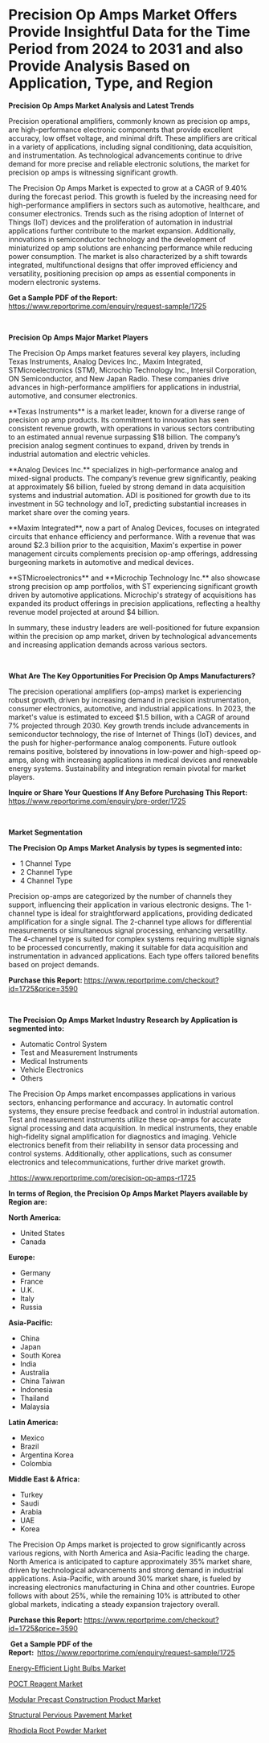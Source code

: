 <p><h1>Precision Op Amps Market Offers Provide Insightful Data for the Time Period from 2024 to 2031 and also Provide Analysis Based on Application, Type, and Region</h1></p><p><strong>Precision Op Amps Market Analysis and Latest Trends</strong></p>
<p><p>Precision operational amplifiers, commonly known as precision op amps, are high-performance electronic components that provide excellent accuracy, low offset voltage, and minimal drift. These amplifiers are critical in a variety of applications, including signal conditioning, data acquisition, and instrumentation. As technological advancements continue to drive demand for more precise and reliable electronic solutions, the market for precision op amps is witnessing significant growth.</p><p>The Precision Op Amps Market is expected to grow at a CAGR of 9.40% during the forecast period. This growth is fueled by the increasing need for high-performance amplifiers in sectors such as automotive, healthcare, and consumer electronics. Trends such as the rising adoption of Internet of Things (IoT) devices and the proliferation of automation in industrial applications further contribute to the market expansion. Additionally, innovations in semiconductor technology and the development of miniaturized op amp solutions are enhancing performance while reducing power consumption. The market is also characterized by a shift towards integrated, multifunctional designs that offer improved efficiency and versatility, positioning precision op amps as essential components in modern electronic systems.</p></p>
<p><strong>Get a Sample PDF of the Report:&nbsp;</strong> <a href="https://www.reportprime.com/enquiry/request-sample/1725">https://www.reportprime.com/enquiry/request-sample/1725</a></p>
<p>&nbsp;</p>
<p><strong>Precision Op Amps Major Market Players</strong></p>
<p><p>The Precision Op Amps market features several key players, including Texas Instruments, Analog Devices Inc., Maxim Integrated, STMicroelectronics (STM), Microchip Technology Inc., Intersil Corporation, ON Semiconductor, and New Japan Radio. These companies drive advances in high-performance amplifiers for applications in industrial, automotive, and consumer electronics.</p><p>**Texas Instruments** is a market leader, known for a diverse range of precision op amp products. Its commitment to innovation has seen consistent revenue growth, with operations in various sectors contributing to an estimated annual revenue surpassing $18 billion. The company’s precision analog segment continues to expand, driven by trends in industrial automation and electric vehicles.</p><p>**Analog Devices Inc.** specializes in high-performance analog and mixed-signal products. The company’s revenue grew significantly, peaking at approximately $6 billion, fueled by strong demand in data acquisition systems and industrial automation. ADI is positioned for growth due to its investment in 5G technology and IoT, predicting substantial increases in market share over the coming years.</p><p>**Maxim Integrated**, now a part of Analog Devices, focuses on integrated circuits that enhance efficiency and performance. With a revenue that was around $2.3 billion prior to the acquisition, Maxim's expertise in power management circuits complements precision op-amp offerings, addressing burgeoning markets in automotive and medical devices.</p><p>**STMicroelectronics** and **Microchip Technology Inc.** also showcase strong precision op amp portfolios, with ST experiencing significant growth driven by automotive applications. Microchip's strategy of acquisitions has expanded its product offerings in precision applications, reflecting a healthy revenue model projected at around $4 billion.</p><p>In summary, these industry leaders are well-positioned for future expansion within the precision op amp market, driven by technological advancements and increasing application demands across various sectors.</p></p>
<p>&nbsp;</p>
<p><strong>What Are The Key Opportunities For Precision Op Amps Manufacturers?</strong></p>
<p><p>The precision operational amplifiers (op-amps) market is experiencing robust growth, driven by increasing demand in precision instrumentation, consumer electronics, automotive, and industrial applications. In 2023, the market's value is estimated to exceed $1.5 billion, with a CAGR of around 7% projected through 2030. Key growth trends include advancements in semiconductor technology, the rise of Internet of Things (IoT) devices, and the push for higher-performance analog components. Future outlook remains positive, bolstered by innovations in low-power and high-speed op-amps, along with increasing applications in medical devices and renewable energy systems. Sustainability and integration remain pivotal for market players.</p></p>
<p><strong>Inquire or Share Your Questions If Any Before Purchasing This Report:</strong> <a href="https://www.reportprime.com/enquiry/pre-order/1725">https://www.reportprime.com/enquiry/pre-order/1725</a></p>
<p>&nbsp;</p>
<p><strong>Market Segmentation</strong></p>
<p><strong>The Precision Op Amps Market Analysis by types is segmented into:</strong></p>
<p><ul><li>1 Channel Type</li><li>2 Channel Type</li><li>4 Channel Type</li></ul></p>
<p><p>Precision op-amps are categorized by the number of channels they support, influencing their application in various electronic designs. The 1-channel type is ideal for straightforward applications, providing dedicated amplification for a single signal. The 2-channel type allows for differential measurements or simultaneous signal processing, enhancing versatility. The 4-channel type is suited for complex systems requiring multiple signals to be processed concurrently, making it suitable for data acquisition and instrumentation in advanced applications. Each type offers tailored benefits based on project demands.</p></p>
<p><strong>Purchase this Report:&nbsp;</strong><a href="https://www.reportprime.com/checkout?id=1725&price=3590">https://www.reportprime.com/checkout?id=1725&price=3590</a></p>
<p>&nbsp;</p>
<p><strong>The Precision Op Amps Market Industry Research by Application is segmented into:</strong></p>
<p><ul><li>Automatic Control System</li><li>Test and Measurement Instruments</li><li>Medical Instruments</li><li>Vehicle Electronics</li><li>Others</li></ul></p>
<p><p>The Precision Op Amps market encompasses applications in various sectors, enhancing performance and accuracy. In automatic control systems, they ensure precise feedback and control in industrial automation. Test and measurement instruments utilize these op-amps for accurate signal processing and data acquisition. In medical instruments, they enable high-fidelity signal amplification for diagnostics and imaging. Vehicle electronics benefit from their reliability in sensor data processing and control systems. Additionally, other applications, such as consumer electronics and telecommunications, further drive market growth.</p></p>
<p><a href="https://www.reportprime.com/precision-op-amps-r1725">&nbsp;https://www.reportprime.com/precision-op-amps-r1725</a></p>
<p><strong>In terms of Region, the Precision Op Amps Market Players available by Region are:</strong></p>
<p>
    <p> <strong> North America: </strong>
        <ul>
            <li>United States</li>
            <li>Canada</li>
        </ul>
        </p> 
    <p> <strong> Europe: </strong>
        <ul>
            <li>Germany</li>
            <li>France</li>
            <li>U.K.</li>
            <li>Italy</li>
            <li>Russia</li>
        </ul>
        </p> 
    <p> <strong> Asia-Pacific: </strong>
        <ul>
            <li>China</li>
            <li>Japan</li>
            <li>South Korea</li>
            <li>India</li>
            <li>Australia</li>
            <li>China Taiwan</li>
            <li>Indonesia</li>
            <li>Thailand</li>
            <li>Malaysia</li>
        </ul>
        </p> 
    <p> <strong> Latin America: </strong>
        <ul>
            <li>Mexico</li>
            <li>Brazil</li>
            <li>Argentina Korea</li>
            <li>Colombia</li>
        </ul>
        </p> 
    <p> <strong> Middle East & Africa: </strong>
        <ul>
            <li>Turkey</li>
            <li>Saudi</li>
            <li>Arabia</li>
            <li>UAE</li>
            <li>Korea</li>
        </ul>
    </p>
    </p>
<p><p>The Precision Op Amps market is projected to grow significantly across various regions, with North America and Asia-Pacific leading the charge. North America is anticipated to capture approximately 35% market share, driven by technological advancements and strong demand in industrial applications. Asia-Pacific, with around 30% market share, is fueled by increasing electronics manufacturing in China and other countries. Europe follows with about 25%, while the remaining 10% is attributed to other global markets, indicating a steady expansion trajectory overall.</p></p>
<p><strong>Purchase this Report: </strong><a href="https://www.reportprime.com/checkout?id=1725&price=3590">https://www.reportprime.com/checkout?id=1725&price=3590</a></p>
<p>&nbsp;<strong>Get a Sample PDF of the Report:&nbsp;&nbsp;</strong><a href="https://www.reportprime.com/enquiry/request-sample/1725">https://www.reportprime.com/enquiry/request-sample/1725</a></p>
<p><strong></strong></p>
<p><p><a href="https://medium.com/@sac-m/energy-efficient-light-bulbs-market-share-and-new-trends-analysis-by-its-type-application-f7d52b2814e8">Energy-Efficient Light Bulbs Market</a></p><p><a href="https://medium.com/@joanstweart75/global-poct-reagent-market-exploring-market-share-market-trends-and-future-growth-932a0d119922">POCT Reagent Market</a></p><p><a href="https://issuu.com/reportprime-2/docs/modular-precast-construction-produc_d772485d4ffc85">Modular Precast Construction Product Market</a></p><p><a href="https://issuu.com/reportprime-2/docs/structural-pervious-pavement-market_e09d5ed5d24e9a">Structural Pervious Pavement Market</a></p><p><a href="https://www.linkedin.com/pulse/global-rhodiola-root-powder-market-share-growth-opportunities-j36nc?trackingId=mCYm3JwiQjCHp7jykMOpVw%3D%3D">Rhodiola Root Powder Market</a></p></p>